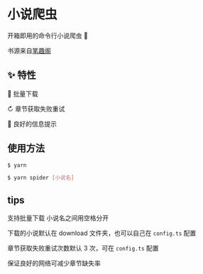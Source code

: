 # 小说爬虫

开箱即用的命令行小说爬虫 🎉

书源来自[笔趣阁](https://www.biquge.com.cn/)

## ✨ 特性

📂 批量下载

↻ 章节获取失败重试

📑 良好的信息提示

## 使用方法

```bash
$ yarn

$ yarn spider [小说名]
```

## tips

支持批量下载 小说名之间用空格分开

下载的小说默认在 download 文件夹，也可以自己在 `config.ts` 配置

章节获取失败重试次数默认 3 次，可在 `config.ts` 配置

保证良好的网络可减少章节缺失率
